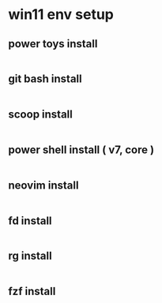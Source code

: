 
# win11 env setup


## power toys install

```
```


## git bash install

```
```


## scoop install

```
```


## power shell install ( v7, core )

```
```


## neovim install

```
```


## fd install

```
```


## rg install

```
```


## fzf install

```
```



